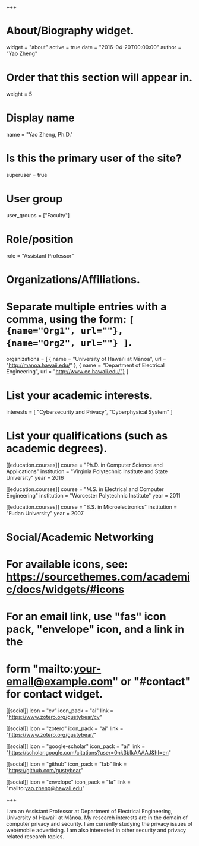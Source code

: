 +++
# About/Biography widget.
widget = "about"
active = true
date = "2016-04-20T00:00:00"
author = "Yao Zheng"

# Order that this section will appear in.
weight = 5

# Display name
name = "Yao Zheng, Ph.D."

# Is this the primary user of the site?
superuser = true

# User group
user_groups = ["Faculty"]

# Role/position
role = "Assistant Professor"

# Organizations/Affiliations.
# Separate multiple entries with a comma, using the form: `[ {name="Org1", url=""}, {name="Org2", url=""} ]`.
organizations = [ { name = "University of Hawaiʻi at Mānoa", url = "http://manoa.hawaii.edu/" }, { name = "Department of Electrical Engineering", url = "http://www.ee.hawaii.edu/"} ]

# List your academic interests.
interests = [
    "Cybersecurity and Privacy",
    "Cyberphysical System"
  ]

# List your qualifications (such as academic degrees).
[[education.courses]]
  course = "Ph.D. in Computer Science and Applications"
  institution = "Virginia Polytechnic Institute and State University"
  year = 2016

[[education.courses]]
  course = "M.S. in Electrical and Computer Engineering"
  institution = "Worcester Polytechnic Institute"
  year = 2011

[[education.courses]]
  course = "B.S. in Microelectronics"
  institution = "Fudan University"
  year = 2007

# Social/Academic Networking
# For available icons, see: https://sourcethemes.com/academic/docs/widgets/#icons
#   For an email link, use "fas" icon pack, "envelope" icon, and a link in the
#   form "mailto:your-email@example.com" or "#contact" for contact widget.

[[social]]
  icon = "cv"
  icon_pack = "ai"
  link = "https://www.zotero.org/gustybear/cv"

[[social]]
  icon = "zotero"
  icon_pack = "ai"
  link = "https://www.zotero.org/gustybear/"

[[social]]
  icon = "google-scholar"
  icon_pack = "ai"
  link = "https://scholar.google.com/citations?user=0nk3blkAAAAJ&hl=en"

[[social]]
  icon = "github"
  icon_pack = "fab"
  link = "https://github.com/gustybear"

[[social]]
  icon = "envelope"
  icon_pack = "fa"
  link = "mailto:yao.zheng@hawaii.edu"

+++

I am an Assistant Professor at Department of Electrical Engineering, University of Hawaiʻi at Mānoa. My research interests are in the domain of computer privacy and security.  I am currently studying the privacy issues of web/mobile advertising. I am also interested in other security and privacy related research topics.
